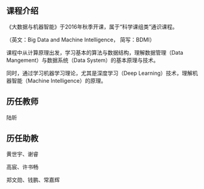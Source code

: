## 课程介绍

《大数据与机器智能》于2016年秋季开课，属于“科学课组类”通识课程。

（英文：Big Data and Machine Intelligence， 简写：BDMI）

课程中从计算原理出发，学习基本的算法与数据结构，理解数据管理（Data Mangement）与数据系统（Data System）的基本原理与技术。

同时，通过学习机器学习理论，尤其是深度学习（Deep Learning）技术，理解机器智能（Machine Intelligence）的原理。


## 历任教师

陆昕

## 历任助教

黄世宇、谢睿

高宸、许书畅

郑文勋、钱鹏、常嘉辉
